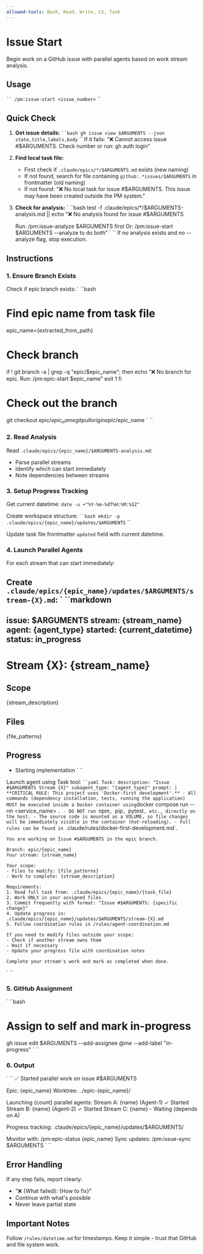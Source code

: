 ```yaml
---
allowed-tools: Bash, Read, Write, LS, Task
---
```


# Issue Start

Begin work on a GitHub issue with parallel agents based on work stream analysis.

## Usage
` ``
/pm:issue-start <issue_number>
` ``

## Quick Check

1. **Get issue details:**
   ` ``bash
   gh issue view $ARGUMENTS --json state,title,labels,body
   ` ``
   If it fails: "❌ Cannot access issue #$ARGUMENTS. Check number or run: gh auth login"

2. **Find local task file:**
   - First check if `.claude/epics/*/$ARGUMENTS.md` exists (new naming)
   - If not found, search for file containing `github:.*issues/$ARGUMENTS` in frontmatter (old naming)
   - If not found: "❌ No local task for issue #$ARGUMENTS. This issue may have been created outside the PM system."

3. **Check for analysis:**
   ` ``bash
   test -f .claude/epics/*/$ARGUMENTS-analysis.md || echo "❌ No analysis found for issue #$ARGUMENTS
   
   Run: /pm:issue-analyze $ARGUMENTS first
   Or: /pm:issue-start $ARGUMENTS --analyze to do both"
   ` ``
   If no analysis exists and no --analyze flag, stop execution.

## Instructions

### 1. Ensure Branch Exists

Check if epic branch exists:
` ``bash
# Find epic name from task file
epic_name={extracted_from_path}

# Check branch
if ! git branch -a | grep -q "epic/$epic_name"; then
  echo "❌ No branch for epic. Run: /pm:epic-start $epic_name"
  exit 1
fi

# Check out the branch
git checkout epic/$epic_name
git pull origin epic/$epic_name
` ``

### 2. Read Analysis

Read `.claude/epics/{epic_name}/$ARGUMENTS-analysis.md`:
- Parse parallel streams
- Identify which can start immediately
- Note dependencies between streams

### 3. Setup Progress Tracking

Get current datetime: `date -u +"%Y-%m-%dT%H:%M:%SZ"`

Create workspace structure:
` ``bash
mkdir -p .claude/epics/{epic_name}/updates/$ARGUMENTS
` ``

Update task file frontmatter `updated` field with current datetime.

### 4. Launch Parallel Agents

For each stream that can start immediately:

Create `.claude/epics/{epic_name}/updates/$ARGUMENTS/stream-{X}.md`:
` ``markdown
---
issue: $ARGUMENTS
stream: {stream_name}
agent: {agent_type}
started: {current_datetime}
status: in_progress
---

# Stream {X}: {stream_name}

## Scope
{stream_description}

## Files
{file_patterns}

## Progress
- Starting implementation
` ``

Launch agent using Task tool:
` ``yaml
Task:
  description: "Issue #$ARGUMENTS Stream {X}"
  subagent_type: "{agent_type}"
  prompt: |
    **CRITICAL RULE: This project uses 'Docker-first development'.**
    - All commands (dependency installation, tests, running the application) MUST be executed inside a Docker container using `docker compose run --rm <service_name> <command>`.
    - DO NOT run `npm`, `pip`, `pytest`, etc., directly on the host.
    - The source code is mounted as a VOLUME, so file changes will be immediately visible in the container (hot-reloading).
    - Full rules can be found in `.claude/rules/docker-first-development.md`.

    You are working on Issue #$ARGUMENTS in the epic branch.

    Branch: epic/{epic_name}
    Your stream: {stream_name}
    
    Your scope:
    - Files to modify: {file_patterns}
    - Work to complete: {stream_description}
    
    Requirements:
    1. Read full task from: .claude/epics/{epic_name}/{task_file}
    2. Work ONLY in your assigned files
    3. Commit frequently with format: "Issue #$ARGUMENTS: {specific change}"
    4. Update progress in: .claude/epics/{epic_name}/updates/$ARGUMENTS/stream-{X}.md
    5. Follow coordination rules in /rules/agent-coordination.md
    
    If you need to modify files outside your scope:
    - Check if another stream owns them
    - Wait if necessary
    - Update your progress file with coordination notes
    
    Complete your stream's work and mark as completed when done.
` ``

### 5. GitHub Assignment

` ``bash
# Assign to self and mark in-progress
gh issue edit $ARGUMENTS --add-assignee @me --add-label "in-progress"
` ``

### 6. Output

` ``
✅ Started parallel work on issue #$ARGUMENTS

Epic: {epic_name}
Worktree: ../epic-{epic_name}/

Launching {count} parallel agents:
  Stream A: {name} (Agent-1) ✓ Started
  Stream B: {name} (Agent-2) ✓ Started
  Stream C: {name} - Waiting (depends on A)

Progress tracking:
  .claude/epics/{epic_name}/updates/$ARGUMENTS/

Monitor with: /pm:epic-status {epic_name}
Sync updates: /pm:issue-sync $ARGUMENTS
` ``

## Error Handling

If any step fails, report clearly:
- "❌ {What failed}: {How to fix}"
- Continue with what's possible
- Never leave partial state

## Important Notes

Follow `/rules/datetime.md` for timestamps.
Keep it simple - trust that GitHub and file system work.